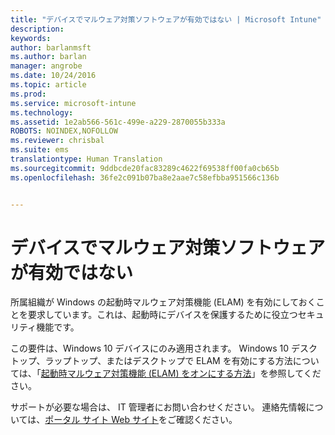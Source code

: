 ```yaml
---
title: "デバイスでマルウェア対策ソフトウェアが有効ではない | Microsoft Intune"
description: 
keywords: 
author: barlanmsft
ms.author: barlan
manager: angrobe
ms.date: 10/24/2016
ms.topic: article
ms.prod: 
ms.service: microsoft-intune
ms.technology: 
ms.assetid: 1e2ab566-561c-499e-a229-2870055b333a
ROBOTS: NOINDEX,NOFOLLOW
ms.reviewer: chrisbal
ms.suite: ems
translationtype: Human Translation
ms.sourcegitcommit: 9ddbcde20fac83289c4622f69538ff00fa0cb65b
ms.openlocfilehash: 36fe2c091b07ba8e2aae7c58efbba951566c136b


---
```



# <a name="device-doesnt-have-antimalware-software-enabled"></a>デバイスでマルウェア対策ソフトウェアが有効ではない

所属組織が Windows の起動時マルウェア対策機能 (ELAM) を有効にしておくことを要求しています。これは、起動時にデバイスを保護するために役立つセキュリティ機能です。

この要件は、Windows 10 デバイスにのみ適用されます。 Windows 10 デスクトップ、ラップトップ、またはデスクトップで ELAM を有効にする方法については、「[起動時マルウェア対策機能 (ELAM) をオンにする方法](https://gallery.technet.microsoft.com/How-to-turn-on-Early-84552ec5)」を参照してください。

サポートが必要な場合は、 IT 管理者にお問い合わせください。 連絡先情報については、[ポータル サイト Web サイト](http://portal.manage.microsoft.com)をご確認ください。





<!--HONumber=Nov16_HO1-->


